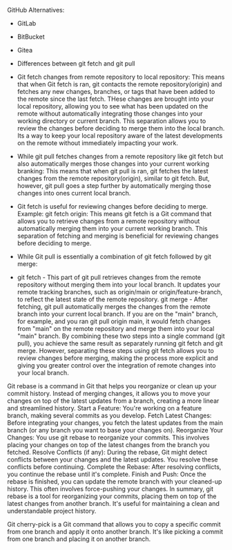 GitHub Alternatives:
- GitLab
- BitBucket
- Gitea

- Differences between git fetch and git pull
- Git fetch changes from remote repository to local repository: This means that when Git fetch is ran, git contacts the remote repository(origin) and fetches any new changes, branches, or tags that have been added to the remote since the last fetch. THese changes are brought into your local repository, allowing you to see what has been updated on the remote without automatically integrating those changes into your working directory or current branch. This separation allows you to review the changes before deciding to merge them into the local branch. Its a way to keep your local repository aware of the latest developments on the remote without immediately impacting your work.
- While git pull fetches changes from a remote repository like git fetch but also automatically merges those changes into your current working branking: This means that when git pull is ran, git fetches the latest changes from the remote repository(origin), similar to git fetch. But, however, git pull goes a step further by automatically merging those changes into ones current local branch.

- Git fetch is useful for reviewing changes before deciding to merge. Example: git fetch origin: This means git fetch is a Git command that allows you to retrieve changes from a remote repository without automatically merging them into your current working branch. This separation of fetching and merging is beneficial for reviewing changes before deciding to merge.
- While Git pull is essentially a combination of git fetch followed by git merge:
- git fetch - This part of git pull retrieves changes from the remote repository without merging them into your local branch.
It updates your remote tracking branches, such as origin/main or origin/feature-branch, to reflect the latest state of the remote repository.
git merge - After fetching, git pull automatically merges the changes from the remote branch into your current local branch.
If you are on the "main" branch, for example, and you ran git pull origin main, it would fetch changes from "main" on the remote repository and merge them into your local "main" branch.
By combining these two steps into a single command (git pull), you achieve the same result as separately running git fetch and git merge. However, separating these steps using git fetch allows you to review changes before merging, making the process more explicit and giving you greater control over the integration of remote changes into your local branch.

Git rebase is a command in Git that helps you reorganize or clean up your commit history. Instead of merging changes, it allows you to move your changes on top of the latest updates from a branch, creating a more linear and streamlined history.
Start a Feature: You're working on a feature branch, making several commits as you develop.
Fetch Latest Changes: Before integrating your changes, you fetch the latest updates from the main branch (or any branch you want to base your changes on).
Reorganize Your Changes: You use git rebase to reorganize your commits. This involves placing your changes on top of the latest changes from the branch you fetched.
Resolve Conflicts (if any): During the rebase, Git might detect conflicts between your changes and the latest updates. You resolve these conflicts before continuing.
Complete the Rebase: After resolving conflicts, you continue the rebase until it's complete.
Finish and Push: Once the rebase is finished, you can update the remote branch with your cleaned-up history. This often involves force-pushing your changes.
In summary, git rebase is a tool for reorganizing your commits, placing them on top of the latest changes from another branch. It's useful for maintaining a clean and understandable project history.

Git cherry-pick is a Git command that allows you to copy a specific commit from one branch and apply it onto another branch. It's like picking a commit from one branch and placing it on another branch.
